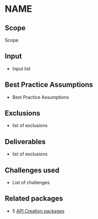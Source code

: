 # NAME

## Scope

Scope

## Input

- Input list

## Best Practice Assumptions
- Best Practice Assumptions

## Exclusions
- list of exclusions
## Deliverables
- list of exclusions

## Challenges used

- List of challenges

## Related packages
- 5 [API Creation packages](../api-creation-app/README.md)
